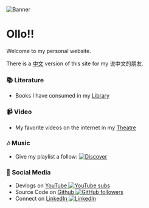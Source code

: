 ![Banner](https://camo.githubusercontent.com/b3e83470024a21f6aed1c18c1d3c148440b64d4068d78cbdbd90dff494207685/68747470733a2f2f692e696d6775722e636f6d2f4f4955305744492e706e67)

# Ollo!!

Welcome to my personal website.

There is a [中文](https://koon.dev/zh) version of this site for my 说中文的朋友.

### 📚 Literature

-   Books I have consumed in my [Library](library)

### 📹 Video

-   My favorite videos on the internet in my [Theatre](theatre)

### 🎶 Music

-   Give my playlist a follow: [![Discover](https://img.shields.io/badge/Discover-40%20roll-purple?style=plastic&logo=Spotify&link=https://open.spotify.com/playlist/5LPiXbNeB2Cm6DrmX1DgLZ)](https://open.spotify.com/playlist/5LPiXbNeB2Cm6DrmX1DgLZ)

### 👥 Social Media

-   Devlogs on [YouTube ![YouTube subs](https://img.shields.io/youtube/channel/subscribers/UC0YU-cnLiGbmI53pbCoM4Vg?style=social)](https://youtube.com/channel/UC0YU-cnLiGbmI53pbCoM4Vg)
-   Source Code on [Github ![GitHub followers](https://img.shields.io/github/followers/k2on?style=social)](https://github.com/k2on)
-   Connect on [LinkedIn ![LinkedIn](https://img.shields.io/badge/LinkedIn-0A66C2?style=plastic&logo=LinkedIn)](https://www.linkedin.com/in/max-koon-48540b1a4/)
